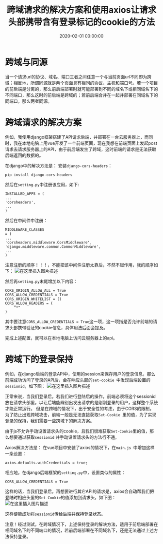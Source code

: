 ﻿---
layout: post
title: 跨域请求的解决方案和使用axios让请求头部携带含有登录标记的cookie的方法
date: 2020-02-01 00:00:00
categories: 
- Server-服务器相关
tags: 
- Server
- Django
- Axios
- Cookie
description: 跨域请求的解决方案和使用axios让请求头部携带含有登录标记的cookie的方法
---



# 跨域与同源
当一个请求url的协议、域名、端口三者之间任意一个与当前页面url不同即为跨域；相反地，所谓同源就是两个页面具有相同的协议，主机和端口号。若一个项目的前后端是分离的，那么前后端部署时就可能部署到不同的域名下或相同域名下的不同端口，那么这时的前后端是跨域的；若前后端合并在一起并部署在同域名下的同端口，那么两者同源。

# 跨域请求的解决方案
例如，我使用django框架搭建了API请求后端，并部署在一台云服务器上，而同时，我在本地电脑上用vue开发了一个前端页面，现在我想在前端页面上发起post请求去请求服务器上的API，由于前后端发生了跨域，这时前端的请求是无法获取后端返回的数据的。

在django中的解决方法是：
安装`django-cors-headers`：
```
pip install django-cors-headers
```
然后在`setting.py`中注册该应用，如下:
```
INSTALLED_APPS = (
...
'corsheaders',   
...
)
```
然后在中间件中注册：
```
MIDDLEWARE_CLASSES
= (
...   
'corsheaders.middleware.CorsMiddleware',
'django.middleware.common.CommonMiddleware',   
...
)
```
注意注册的顺序！！！，不能把该中间件注册太靠后，不然不起作用，我的顺序如下：
![在这里插入图片描述](https://gitee.com/watchcat2k/pictures_base/raw/master/2020/2/1-1.png)

然后再`setting.py`末尾增加以下内容：
```
CORS_ORIGIN_ALLOW_ALL = True
CORS_ALLOW_CREDENTIALS = True
CORS_ORIGIN_WHITELIST = ()
CORS_ALLOW_HEADERS = (
    "*"
)
```
其中要注意`CORS_ALLOW_CREDENTIALS = True`这一项，这一项指是否允许前端的请求头部携带验证的cookie信息，具体用法后面会提及。

完成上述配置，就可以在本地电脑上访问云服务器上的api。

# 跨域下的登录保持
例如，在django后端的登录API中，使用的session来保存用户的登录信息，那么前端成功访问了登录的API后，会在响应头部的`set-cookie `中发现后端设置的`sessionid`，如下图：
![在这里插入图片描述](https://gitee.com/watchcat2k/pictures_base/raw/master/2020/2/1-2.png)

正常来说，当我们登录后，若我们进行登陆后的操作，前端必须将这个sessionid放在请求头部里，以让后端能辨别出发出请求的是刚刚登录的用户，这样整个系统才能正常运行。 但是在跨域的情况下，出于安全性的考虑，由于CORS的限制，为了防止出现跨域攻击，前端一般是无法直接获取`Set-Cookie `里的值，为了实现登录的保持，我们需要一些跨域下的解决方案。

由于js不允许手动设置请求头的cookie，且我们很难获取`Set-Cookie`里的值，那么想要通过获取`sessionid` 并手动设置请求头的方法行不通。

Axios解决方法是：
在vue项目中安装了axios的情况下，在`main.js `中增加这样一条设置：
```
axios.defaults.withCredentials = true;
```
相应地，在django后端框架的`setting.py`中，设置类似的属性：
```
CORS_ALLOW_CREDENTIALS = True
```

这样的话，当我们登录后，再想要进行其它API的请求是，axios会自动帮我们把登陆时相应头里的`Set-Cookie`的值添加到请求头，如下图： 
![在这里插入图片描述](https://gitee.com/watchcat2k/pictures_base/raw/master/2020/2/1-3.png)

这样便能成功将`sessionid`传给后端并保持登录状态。

注意！经过测试，在跨域情况下，上述保持登录的解决方法，适用于前后端部署在相同域名下的不同端口的情况，若前后端部署在不同域名下，还是无法通过上述方法保持登录。
